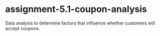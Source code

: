 # assignment-5.1-coupon-analysis
Data analysis to determine factors that influence whether customers will accept coupons.
